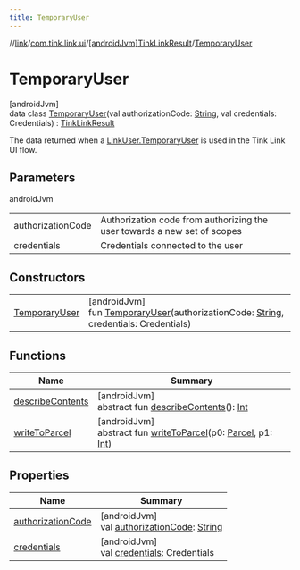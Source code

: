 ```yaml
---
title: TemporaryUser
---
```

//[link](../../../../index.html)/[com.tink.link.ui](../../index.html)/[[androidJvm]TinkLinkResult](../index.html)/[TemporaryUser](index.html)



# TemporaryUser



[androidJvm]\
data class [TemporaryUser](index.html)(val authorizationCode: [String](https://kotlinlang.org/api/latest/jvm/stdlib/kotlin/-string/index.html), val credentials: Credentials) : [TinkLinkResult](../index.html)

The data returned when a [LinkUser.TemporaryUser](../../[android-jvm]-link-user/-temporary-user/index.html) is used in the Tink Link UI flow.



## Parameters


androidJvm

| | |
|---|---|
| authorizationCode | Authorization code from authorizing the user towards a new set of scopes |
| credentials | Credentials connected to the user |



## Constructors


| | |
|---|---|
| [TemporaryUser](-temporary-user.html) | [androidJvm]<br>fun [TemporaryUser](-temporary-user.html)(authorizationCode: [String](https://kotlinlang.org/api/latest/jvm/stdlib/kotlin/-string/index.html), credentials: Credentials) |


## Functions


| Name | Summary |
|---|---|
| [describeContents](../../../com.tink.link.authentication/[android-jvm]-authentication-task/-third-party-authentication/-launch-result/-error/-app-needs-upgrade/index.html#-1578325224%2FFunctions%2F-812656150) | [androidJvm]<br>abstract fun [describeContents](../../../com.tink.link.authentication/[android-jvm]-authentication-task/-third-party-authentication/-launch-result/-error/-app-needs-upgrade/index.html#-1578325224%2FFunctions%2F-812656150)(): [Int](https://kotlinlang.org/api/latest/jvm/stdlib/kotlin/-int/index.html) |
| [writeToParcel](../../../com.tink.link.authentication/[android-jvm]-authentication-task/-third-party-authentication/-launch-result/-error/-app-needs-upgrade/index.html#-1754457655%2FFunctions%2F-812656150) | [androidJvm]<br>abstract fun [writeToParcel](../../../com.tink.link.authentication/[android-jvm]-authentication-task/-third-party-authentication/-launch-result/-error/-app-needs-upgrade/index.html#-1754457655%2FFunctions%2F-812656150)(p0: [Parcel](https://developer.android.com/reference/kotlin/android/os/Parcel.html), p1: [Int](https://kotlinlang.org/api/latest/jvm/stdlib/kotlin/-int/index.html)) |


## Properties


| Name | Summary |
|---|---|
| [authorizationCode](authorization-code.html) | [androidJvm]<br>val [authorizationCode](authorization-code.html): [String](https://kotlinlang.org/api/latest/jvm/stdlib/kotlin/-string/index.html) |
| [credentials](credentials.html) | [androidJvm]<br>val [credentials](credentials.html): Credentials |


